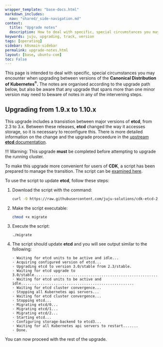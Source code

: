 ```yaml
---
wrapper_template: "base-docs.html"
markdown_includes:
  nav: "shared/_side-navigation.md"
context:
  title: "Upgrade notes"
  description: How to deal with specific, special circumstances you may encounter when upgrading between versions of Kubernetes.
keywords: juju, upgrading, track, version
tags: [operating]
sidebar: k8smain-sidebar
permalink: upgrade-notes.html
layout: [base, ubuntu-com]
toc: False
---
```


This page is intended to deal with specific, special circumstances you may encounter when upgrading between versions of the **Canonical Distribution of Kubernetes<sup>&reg;</sup>.** The notes are organised according to the upgrade path below, but also be aware that any upgrade that spans more than one minor version may need to beware of notes in any of the intervening steps.

## Upgrading from 1.9.x to 1.10.x

This upgrade includes a transistion between major versions of **etcd**, from 2.3 to 3.x. Between these releases, **etcd** changed the way it accesses storage, so it is necessary to reconfigure this. There is more detailed information on the change and the upgrade proceedure in the [upstream **etcd** documentation][etcd-upgrade].

!!! Warning: This upgrade **must** be completed before attempting to upgrade the running cluster.

To make this upgrade more convenient for users of **CDK**, a script has been prepared to manage the transition. The script can be [examined here][script].

To use the script to update **etcd**, follow these steps:

1.  Download the script with the command:
    ```bash
    curl -O https://raw.githubusercontent.com/juju-solutions/cdk-etcd-2to3/master/migrate
    ```
2.  Make the script executable:
    ```bash
    chmod +x migrate
    ```
3.  Execute the script:
    ```
    ./migrate
    ```
4.  The script should update **etcd** and you will see output similar to the following:
    ```no-highlight
    · Waiting for etcd units to be active and idle...
    · Acquiring configured version of etcd...
    · Upgrading etcd to version 3.0/stable from 2.3/stable.
    · Waiting for etcd upgrade to 3.0/stable............................................................
    · Waiting for etcd units to be active and idle....................................................
    · Waiting for etcd cluster convergence...
    · Stopping all Kubernetes api servers...
    · Waiting for etcd cluster convergence...
    · Stopping etcd...
    · Migrating etcd/0...
    · Migrating etcd/1...
    · Migrating etcd/2...
    · Starting etcd...
    · Configuring storage-backend to etcd3...
    · Waiting for all Kubernetes api servers to restart.......
    · Done.
    ```

You can now proceed with the rest of the upgrade.

<!--LINKS-->

[etcd-upgrade]: https://github.com/etcd-io/etcd/blob/master/Documentation/upgrades/upgrade_3_0.md
[script]: https://raw.githubusercontent.com/juju-solutions/cdk-etcd-2to3/master/migrate
